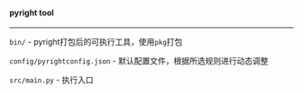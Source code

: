 #### pyright tool
---

`bin/` - pyright打包后的可执行工具，使用`pkg`打包    

`config/pyrightconfig.json` - 默认配置文件，根据所选规则进行动态调整   

`src/main.py` - 执行入口   

